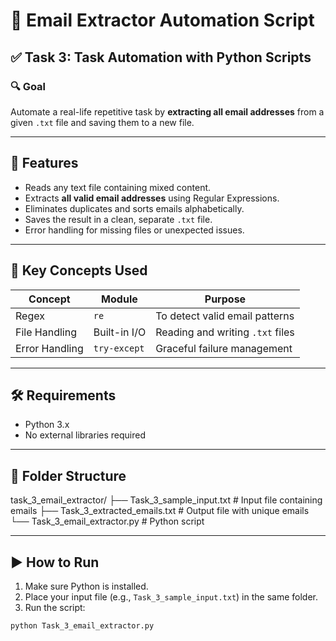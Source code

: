 # 📧 Email Extractor Automation Script

## ✅ Task 3: Task Automation with Python Scripts

### 🔍 Goal
Automate a real-life repetitive task by **extracting all email addresses** from a given `.txt` file and saving them to a new file.

---
## 🚀 Features
- Reads any text file containing mixed content.
- Extracts **all valid email addresses** using Regular Expressions.
- Eliminates duplicates and sorts emails alphabetically.
- Saves the result in a clean, separate `.txt` file.
- Error handling for missing files or unexpected issues.

---
## 🧠 Key Concepts Used
| Concept        | Module        | Purpose                          |
|----------------|---------------|----------------------------------|
| Regex          | `re`          | To detect valid email patterns   |
| File Handling  | Built-in I/O  | Reading and writing `.txt` files |
| Error Handling | `try-except`  | Graceful failure management      |

---
## 🛠️ Requirements
- Python 3.x
- No external libraries required

---
## 📁 Folder Structure
task_3_email_extractor/
├── Task_3_sample_input.txt # Input file containing emails
├── Task_3_extracted_emails.txt # Output file with unique emails
└── Task_3_email_extractor.py # Python script

---
## ▶️ How to Run
1. Make sure Python is installed.
2. Place your input file (e.g., `Task_3_sample_input.txt`) in the same folder.
3. Run the script:

```bash
python Task_3_email_extractor.py

